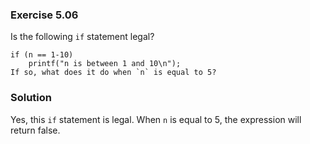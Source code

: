 ### Exercise 5.06
Is the following `if` statement legal?
```
if (n == 1-10)
    printf("n is between 1 and 10\n");
If so, what does it do when `n` is equal to 5?
```
### Solution
Yes, this `if` statement is legal. When `n` is equal to 5, the expression will return false.

